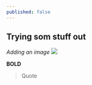 ```yaml
---
published: false
---
```

## Trying som stuff out

_Adding an image_
![]({{site.baseurl}}/images/IMG_0019.jpg)

**BOLD**

> Quote